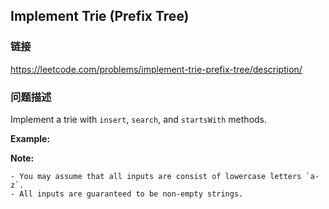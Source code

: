 ## Implement Trie (Prefix Tree)  
### 链接  
https://leetcode.com/problems/implement-trie-prefix-tree/description/  
### 问题描述
Implement a trie with `insert`, `search`, and `startsWith` methods.

**Example:**

**Note:**

	- You may assume that all inputs are consist of lowercase letters `a-z`.
	- All inputs are guaranteed to be non-empty strings.
